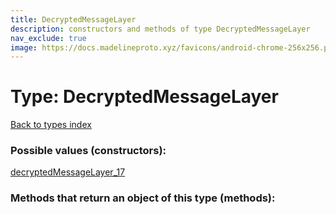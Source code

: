 ```yaml
---
title: DecryptedMessageLayer
description: constructors and methods of type DecryptedMessageLayer
nav_exclude: true
image: https://docs.madelineproto.xyz/favicons/android-chrome-256x256.png
---
```

# Type: DecryptedMessageLayer
[Back to types index](index.html)



### Possible values (constructors):

[decryptedMessageLayer\_17](/API_docs/constructors/decryptedMessageLayer_17.html)  



### Methods that return an object of this type (methods):



